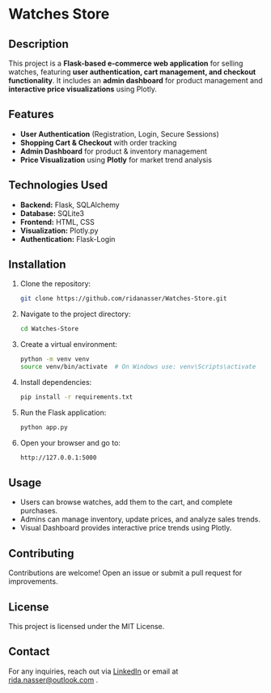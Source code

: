 # Watches Store  

## Description  
This project is a **Flask-based e-commerce web application** for selling watches, featuring **user authentication, cart management, and checkout functionality**. It includes an **admin dashboard** for product management and **interactive price visualizations** using Plotly.  

## Features  
- **User Authentication** (Registration, Login, Secure Sessions)  
- **Shopping Cart & Checkout** with order tracking  
- **Admin Dashboard** for product & inventory management  
- **Price Visualization** using **Plotly** for market trend analysis  

## Technologies Used  
- **Backend:** Flask, SQLAlchemy  
- **Database:** SQLite3  
- **Frontend:** HTML, CSS  
- **Visualization:** Plotly.py  
- **Authentication:** Flask-Login  

## Installation  
1. Clone the repository:  

   ```bash
   git clone https://github.com/ridanasser/Watches-Store.git

2. Navigate to the project directory:

   ```bash
   cd Watches-Store

3. Create a virtual environment:

   ```bash
   python -m venv venv
   source venv/bin/activate  # On Windows use: venv\Scripts\activate

4. Install dependencies:

   ```bash
   pip install -r requirements.txt

5. Run the Flask application:

   ```bash
   python app.py

6. Open your browser and go to:

   ```bash
   http://127.0.0.1:5000

## Usage
- Users can browse watches, add them to the cart, and complete purchases.
- Admins can manage inventory, update prices, and analyze sales trends.
- Visual Dashboard provides interactive price trends using Plotly.

## Contributing
Contributions are welcome! Open an issue or submit a pull request for improvements.

## License
This project is licensed under the MIT License.

## Contact
For any inquiries, reach out via [LinkedIn](https://www.linkedin.com/in/ridanasser) or email at [rida.nasser@outlook.com](mailto:rida.nasser@outlook.com) .
